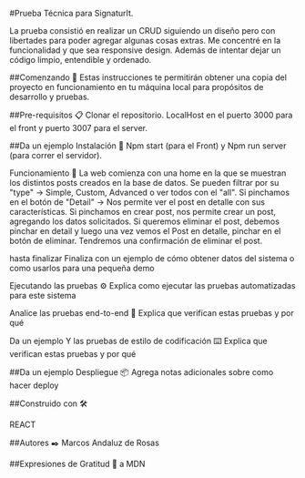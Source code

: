 
#Prueba Técnica para SignaturIt.

La prueba consistió en realizar un CRUD siguiendo un diseño pero con libertades para poder agregar algunas cosas extras.
Me concentré en la funcionalidad y que sea responsive design. Además de intentar dejar un código limpio, entendible y ordenado.

##Comenzando 🚀
Estas instrucciones te permitirán obtener una copia del proyecto en funcionamiento en tu máquina local para propósitos de desarrollo y pruebas.


##Pre-requisitos 📋
Clonar el repositorio. LocalHost en el puerto 3000 para el front y puerto 3007 para el server.

##Da un ejemplo
Instalación 🔧
Npm start (para el Front) y Npm run server (para correr el servidor).

Funcionamiento 🚀
La web comienza con una home en la que se muestran los distintos posts creados en la base de datos.
Se pueden filtrar por su "type" -> Simple, Custom, Advanced o ver todos con el "all".
Si pinchamos en el botón de "Detail" -> Nos permite ver el post en detalle con sus características.
Si pinchamos en crear post, nos permite crear un post, agregando los datos solicitados.
Si queremos eliminar el post, debemos pinchar en detail y luego una vez vemos el Post en detalle, pinchar en el botón de eliminar. Tendremos una confirmación de eliminar el post.

hasta finalizar
Finaliza con un ejemplo de cómo obtener datos del sistema o como usarlos para una pequeña demo

Ejecutando las pruebas ⚙️
Explica como ejecutar las pruebas automatizadas para este sistema

Analice las pruebas end-to-end 🔩
Explica que verifican estas pruebas y por qué

Da un ejemplo
Y las pruebas de estilo de codificación ⌨️
Explica que verifican estas pruebas y por qué

##Da un ejemplo
Despliegue 📦
Agrega notas adicionales sobre como hacer deploy

##Construido con 🛠️

  REACT

##Autores ✒️
Marcos Andaluz de Rosas


##Expresiones de Gratitud 🎁
a MDN
